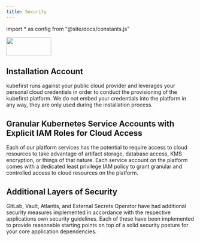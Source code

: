 ```yaml
---
title: Security
---
```


import * as config from "@site/docs/constants.js"

<div
  style={{
    display: "flex",
    justifyContent: "flex-end",
    alignItems: "center",
  }}
>
  <div>
    <img src={config.AWS_LOGO_URL} height="50" width="120" />
  </div>
</div>


## Installation Account

kubefirst runs against your public cloud provider and leverages your personal cloud credentials in order to conduct the provisioning of the kubefirst platform. We do not embed your credentials into the platform in any way, they are only used during the installation process.

## Granular Kubernetes Service Accounts with Explicit IAM Roles for Cloud Access

Each of our platform services has the potential to require access to cloud resources to take advantage of artifact storage, database access, KMS encryption, or things of that nature. Each service account on the platform comes with a dedicated least privilege IAM policy to grant granular and controlled access to cloud resources on the platform.

## Additional Layers of Security

GitLab, Vault, Atlantis, and External Secrets Operator have had additional security measures implemented in accordance with the respective applications own security guidelines. Each of these have been implemented to provide reasonable starting points on top of a solid security posture for your core application dependencies.
